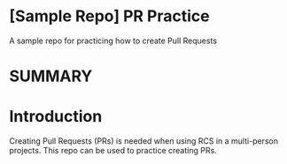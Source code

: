 # [Sample Repo] PR Practice
A sample repo for practicing how to create Pull Requests


# SUMMARY

# Introduction
Creating Pull Requests (PRs) is needed when using RCS in a multi-person projects.
This repo can be used to practice creating PRs.

